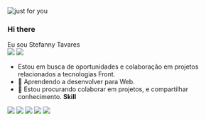 ![just for you](https://user-images.githubusercontent.com/70230310/110949637-990f2c80-8321-11eb-8c63-76288c5bfe50.png)
### Hi there 
Eu  sou Stefanny Tavares  
<img src="https://img.shields.io/badge/LinkedIn-0077B5?style=for-the-badge&logo=linkedin&logoColor=white" href="https://www.linkedin.com/in/st%C3%A9fanny-tavares-b81055202/" />
<img src="https://img.shields.io/badge/Instagram-E4405F?style=for-the-badge&logo=instagram&logoColor=white" href="https://www.instagram.com/steff.tavares/" />
<!--
**steff-hub/steff-hub** is a ✨ _special_ ✨ repository because its `README.md` (this file) appears on your GitHub profile.
Sou recém-formado em engenharia em busca de oportunidades e colaboração em projetos relacionados a ciência de dados e aprendizado profundo.
- 🔭 Atualmente, estou trabalhando na classificação de imagens (também estou aprimorando minhas estruturas de dados e habilidades de algoritmos regularmente).
- 🌱 Atualmente, estou aprendendo técnicas de visão computacional e aprendizado profundo usando o PyTorch.
- 🤝 Estou procurando colaborar em projetos de ciência de dados e aprendizado profundo.
![YOUR github stats](https://github-readme-stats.vercel.app/api?username=steff-hub)
- 🔭 I’m currently working on ...-->
- Estou em  busca de oportunidades e colaboração em projetos relacionados a tecnologias Front. 
- 🌱 Aprendendo a desenvolver para Web.
- 🤝 Estou procurando colaborar em projetos, e compartilhar conhecimento.
**Skill**
<img src="https://img.shields.io/badge/JavaScript-323330?style=for-the-badge&logo=javascript&logoColor=F7DF1E" />


<img src="https://img.shields.io/badge/HTML5-E34F26?style=for-the-badge&logo=html5&logoColor=white" />

<img src="https://img.shields.io/badge/React-20232A?style=for-the-badge&logo=react&logoColor=61DAFB" />

<img src="https://img.shields.io/badge/CSS3-1572B6?style=for-the-badge&logo=css3&logoColor=white" />
<img src="https://img.shields.io/badge/Bootstrap-563D7C?style=for-the-badge&logo=bootstrap&logoColor=white" />
